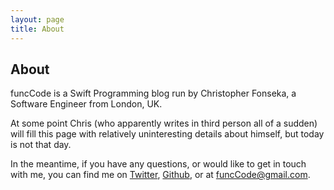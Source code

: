 ```yaml
---
layout: page
title: About
---
```

## About
funcCode is a Swift Programming blog run by Christopher Fonseka, a Software Engineer from London, UK.

At some point Chris (who apparently writes in third person all of a sudden) will fill this page with relatively uninteresting details about himself, but today is not that day.

In the meantime, if you have any questions, or would like to get in touch with me, you can find me on <a href="https://twitter.com/XmasRights">Twitter</a>, <a href="https://github.com/XmasRights">Github</a>, or at [funcCode@gmail.com](mailto:funcCode@gmail.com "A predictable email address").
<br/>
<br/>
<br/>
<br/>
<br/>
<br/>
<br/>
